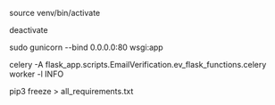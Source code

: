source venv/bin/activate

deactivate

sudo gunicorn --bind 0.0.0.0:80 wsgi:app

celery -A flask_app.scripts.EmailVerification.ev_flask_functions.celery worker -l INFO

pip3 freeze > all_requirements.txt

